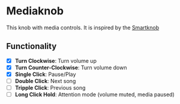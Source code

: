 # Mediaknob

This knob with media controls. It is inspired by the [Smartknob](https://youtu.be/ip641WmY4pA?si=oMXHZ1xV06TqFzg1)

## Functionality

- [x] **Turn Clockwise**: Turn volume up
- [x] **Turn Counter-Clockwise**: Turn volume down
- [x] **Single Click**: Pause/Play
- [ ] **Double Click**: Next song
- [ ] **Tripple Click**: Previous song
- [ ] **Long Click Hold**: Attention mode (volume muted, media paused) 